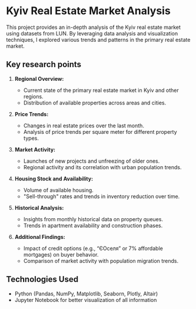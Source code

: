 # Kyiv Real Estate Market Analysis

This project provides an in-depth analysis of the Kyiv real estate market using datasets from LUN. By leveraging data analysis and visualization techniques, I explored various trends and patterns in the primary real estate market.

## Key research points

1. **Regional Overview:**
   - Current state of the primary real estate market in Kyiv and other regions.
   - Distribution of available properties across areas and cities.

2. **Price Trends:**
   - Changes in real estate prices over the last month.
   - Analysis of price trends per square meter for different property types.

3. **Market Activity:**
   - Launches of new projects and unfreezing of older ones.
   - Regional activity and its correlation with urban population trends.

4. **Housing Stock and Availability:**
   - Volume of available housing.
   - "Sell-through" rates and trends in inventory reduction over time.

5. **Historical Analysis:**
   - Insights from monthly historical data on property queues.
   - Trends in apartment availability and construction phases.

6. **Additional Findings:**
   - Impact of credit options (e.g., “ЄОселя” or 7% affordable mortgages) on buyer behavior.
   - Comparison of market activity with population migration trends.

## Technologies Used

- Python (Pandas, NumPy, Matplotlib, Seaborn, Plotly, Altair)
- Jupyter Notebook for better visualization of all information

